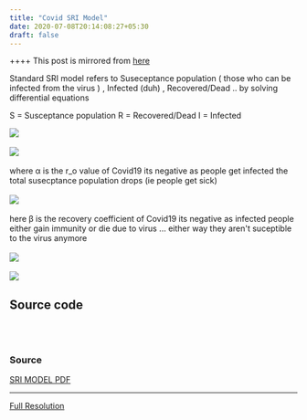 ```yaml
---
title: "Covid SRI Model"
date: 2020-07-08T20:14:08:27+05:30
draft: false
---
```


++++ This post is mirrored from [here](https://vonneumannscientia.pythonanywhere.com/post/18/)

Standard SRI model refers to Suseceptance population ( those who can be infected from the virus ) , Infected (duh) , Recovered/Dead .. by solving differential equations

S = Susceptance population
R = Recovered/Dead
I = Infected

<img src="https://latex.codecogs.com/gif.download?%5Cfrac%7BdS%7D%7Bdt%7D%20%3D%20-%20%5Calpha*S*I">
<br><br>
<img src="https://latex.codecogs.com/gif.download?%5Cfrac%7BdI%7D%7Bdt%7D%20%3D%20+%20%5Calpha*S*I%20-%5Cbeta*I">
<br><br>
where α is the r_o value of Covid19
its negative as people get infected the total susecptance population drops (ie people get sick)
<br><br>
<img src="https://latex.codecogs.com/gif.download?%5Cfrac%7BdI%7D%7Bdt%7D%20%3D%20+%20%5Calpha*S*I%20-%5Cbeta*I">
<br><br>
here β is the recovery coefficient of Covid19
its negative as infected people either gain immunity or die due to virus ... either way they aren't suceptible to the virus anymore

<br>
<br>
<img src="https://latex.codecogs.com/gif.download?%5Cfrac%7BdS%7D%7Bdt%7D%20%3D%20+%20%5Cbeta*I">
<br>
<br>
<img src="https://latex.codecogs.com/gif.download?%5Cfrac%7BdS%7D%7Bdt%7D%20%3D%20-%20%5Cbeta*I">

<h2> Source code </h2>
<script src="https://gist.github.com/itspacchu/b5715349617f54465b545152ab03217a.js"></script>
<br>

<br>

<h3> Source </h3>
<a class="btn btn-primary" href="https://www.maplesoft.com/applications/download.aspx?SF=127836/SIRModel.pdf" role="button">SRI MODEL PDF</a>
<br>
<hr>
<a class="btn btn-primary" href="http://vonneumannscientia.pythonanywhere.com/media/comment_img/nABjVnV.png" role="button">Full Resolution</a>

